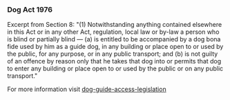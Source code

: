 ### Dog Act 1976

Excerpt from Section 8:
"(1) Notwithstanding anything contained elsewhere in this Act or in any other Act, regulation, local law or by-law a person who is blind or partially blind — (a) is entitled to be accompanied by a dog bona fide used by him as a guide dog, in any building or place open to or used by the public, for any purpose, or in any public transport; and (b) is not guilty of an offence by reason only that he takes that dog into or permits that dog to enter any building or place open to or used by the public or on any public transport."

For more information visit [dog-guide-access-legislation](https://www.bca.org.au/dog-guide-access-legislation/)